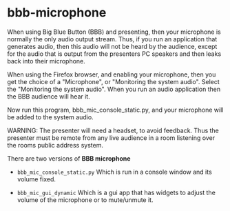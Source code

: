 # bbb-microphone

When using Big Blue Button (BBB) and presenting, then your microphone is 
normally the only audio output stream. Thus, if you run an application that 
generates audio, then this audio will not be heard by the audience, except for 
the audio that is output from the presenters PC speakers and then leaks back 
into their microphone.

When using the Firefox browser, and enabling your microphone, then you get 
the choice of a "Microphone", or "Monitoring the system audio". Select the
"Monitoring the system audio". When you run an audio application then the BBB
audience will hear it.

Now run this program, bbb_mic_console_static.py, and your microphone will be 
added to the system audio.

WARNING: The presenter will need a headset, to avoid feedback. Thus the 
presenter must be remote from any live audience in a room listening over the
rooms public address system.

There are two versions of **BBB microphone**

* `bbb_mic_console_static.py` Which is run in a console window and its volume fixed.

* `bbb_mic_gui_dynamic` Which is a gui app that has widgets to adjust the volume of the microphone or to mute/unmute it.
